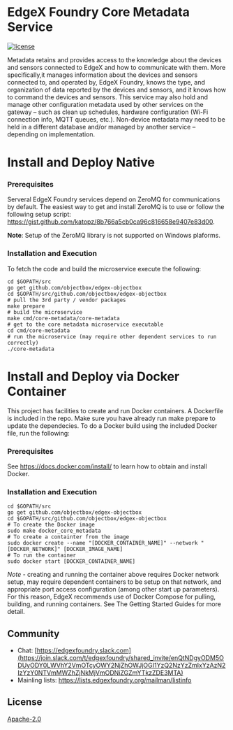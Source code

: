# EdgeX Foundry Core Metadata Service
[![license](https://img.shields.io/badge/license-Apache%20v2.0-blue.svg)](LICENSE)

Metadata retains and provides access to the knowledge about the devices and sensors connected to EdgeX and how to communicate with them. More specifically,it manages information about the devices and sensors connected to, and operated by, EdgeX Foundry, knows the type, and organization of data reported by the devices and sensors, and it knows how to command the devices and sensors.  This service may also hold and manage other configuration metadata used by other services on the gateway – such as clean up schedules, hardware configuration (Wi-Fi connection info, MQTT queues, etc.). Non-device metadata may need to be held in a different database and/or managed by another service – depending on implementation.

# Install and Deploy Native #

### Prerequisites ###
Serveral EdgeX Foundry services depend on ZeroMQ for communications by default.  The easiest way to get and install ZeroMQ is to use or follow the following setup script:  https://gist.github.com/katopz/8b766a5cb0ca96c816658e9407e83d00.

**Note**: Setup of the ZeroMQ library is not supported on Windows plaforms.

### Installation and Execution ###
To fetch the code and build the microservice execute the following:

```
cd $GOPATH/src
go get github.com/objectbox/edgex-objectbox
cd $GOPATH/src/github.com/objectbox/edgex-objectbox
# pull the 3rd party / vendor packages
make prepare
# build the microservice
make cmd/core-metadata/core-metadata
# get to the core metadata microservice executable
cd cmd/core-metadata
# run the microservice (may require other dependent services to run correctly)
./core-metadata
```

# Install and Deploy via Docker Container #
This project has facilities to create and run Docker containers.  A Dockerfile is included in the repo. Make sure you have already run make prepare to update the dependecies. To do a Docker build using the included Docker file, run the following:

### Prerequisites ###
See https://docs.docker.com/install/ to learn how to obtain and install Docker.

### Installation and Execution ###

```
cd $GOPATH/src
go get github.com/objectbox/edgex-objectbox
cd $GOPATH/src/github.com/objectbox/edgex-objectbox
# To create the Docker image
sudo make docker_core_metadata
# To create a containter from the image
sudo docker create --name "[DOCKER_CONTAINER_NAME]" --network "[DOCKER_NETWORK]" [DOCKER_IMAGE_NAME]
# To run the container
sudo docker start [DOCKER_CONTAINER_NAME]
```

*Note* - creating and running the container above requires Docker network setup, may require dependent containers to be setup on that network, and appropriate port access configuration (among other start up parameters).  For this reason, EdgeX recommends use of Docker Compose for pulling, building, and running containers.  See The Getting Started Guides for more detail.
 

## Community
- Chat: [https://edgexfoundry.slack.com](https://join.slack.com/t/edgexfoundry/shared_invite/enQtNDgyODM5ODUyODY0LWVhY2VmOTcyOWY2NjZhOWJjOGI1YzQ2NzYzZmIxYzAzN2IzYzY0NTVmMWZhZjNkMjVmODNiZGZmYTkzZDE3MTA)
- Mainling lists: https://lists.edgexfoundry.org/mailman/listinfo

## License
[Apache-2.0](LICENSE)

